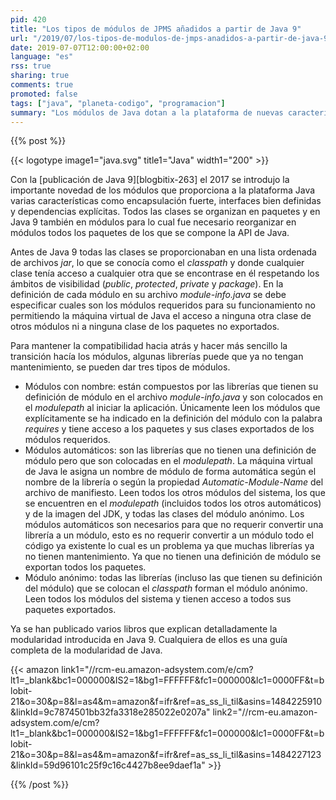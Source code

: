 ```yaml
---
pid: 420
title: "Los tipos de módulos de JPMS añadidos a partir de Java 9"
url: "/2019/07/los-tipos-de-modulos-de-jmps-anadidos-a-partir-de-java-9/"
date: 2019-07-07T12:00:00+02:00
language: "es"
rss: true
sharing: true
comments: true
promoted: false
tags: ["java", "planeta-codigo", "programacion"]
summary: "Los módulos de Java dotan a la plataforma de nuevas características. Para garantiza la compatibilidad con las librerías existentes y permitir una transición progresiva de una versión sin módulos a una con módulos la plataforma de módulos de Java define varios tipos de módulos."
---
```


{{% post %}}

{{< logotype image1="java.svg" title1="Java" width1="200" >}}

Con la [publicación de Java 9][blogbitix-263] el 2017 se introdujo la importante novedad de los módulos que proporciona a la plataforma Java varias características como encapsulación fuerte, interfaces bien definidas y dependencias explícitas. Todos las clases se organizan en paquetes y en Java 9 también en módulos para lo cual fue necesario reorganizar en módulos todos los paquetes de los que se compone la API de Java.

Antes de Java 9 todas las clases se proporcionaban en una lista ordenada de archivos _jar_, lo que se conocía como el _classpath_ y donde cualquier clase tenía acceso a cualquier otra que se encontrase en él respetando los ámbitos de visibilidad (_public_, _protected_, _private_ y _package_). En la definición de cada módulo en su archivo _module-info.java_ se debe especificar cuales son los módulos requeridos para su funcionamiento no permitiendo la máquina virtual de Java el acceso a ninguna otra clase de otros módulos ni a ninguna clase de los paquetes no exportados.

Para mantener la compatibilidad hacia atrás y hacer más sencillo la transición hacía los módulos, algunas librerías puede que ya no tengan mantenimiento, se pueden dar tres tipos de módulos.

* Módulos con nombre: están compuestos por las librerías que tienen su definición de módulo en el archivo _module-info.java_ y son colocados en el _modulepath_ al iniciar la aplicación. Únicamente leen los módulos que explícitamente se ha indicado en la definición del módulo con la palabra _requires_ y tiene acceso a los paquetes y sus clases exportados de los módulos requeridos.
* Módulos automáticos: son las librerías que no tienen una definición de módulo pero que son colocadas en el _modulepath_. La máquina virtual de Java le asigna un nombre de módulo de forma automática según el nombre de la librería o según la propiedad _Automatic-Module-Name_ del archivo de manifiesto. Leen todos los otros módulos del sistema, los que se encuentren en el _modulepath_ (incluidos todos los otros automáticos) y de la imagen del JDK, y todas las clases del módulo anónimo. Los módulos automáticos son necesarios para que no requerir convertir una librería a un módulo, esto es no requerir convertir a un módulo todo el código ya existente lo cual es un problema ya que muchas librerías ya no tienen mantenimiento. Ya que no tienen una definición de módulo se exportan todos los paquetes.
* Módulo anónimo: todas las librerías (incluso las que tienen su definición del módulo) que se colocan el _classpath_ forman el módulo anónimo. Leen todos los módulos del sistema y tienen acceso a todos sus paquetes exportados.

Ya se han publicado varios libros que explican detalladamente la modularidad introducida en Java 9. Cualquiera de ellos es una guía completa de la modularidad de Java.

{{< amazon
    link1="//rcm-eu.amazon-adsystem.com/e/cm?lt1=_blank&bc1=000000&IS2=1&bg1=FFFFFF&fc1=000000&lc1=0000FF&t=blobit-21&o=30&p=8&l=as4&m=amazon&f=ifr&ref=as_ss_li_til&asins=1484225910&linkId=9c7874501bb32fa3318e285022e0207a"
    link2="//rcm-eu.amazon-adsystem.com/e/cm?lt1=_blank&bc1=000000&IS2=1&bg1=FFFFFF&fc1=000000&lc1=0000FF&t=blobit-21&o=30&p=8&l=as4&m=amazon&f=ifr&ref=as_ss_li_til&asins=1484227123&linkId=59d96101c25f9c16c4427b8ee9daef1a" >}}

{{% /post %}}

